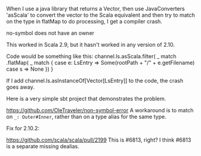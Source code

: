 When I use a java library that returns a Vector, then use JavaConverters 'asScala' to convert the vector to the Scala equivalent and then try to match on the type in flatMap to do processing, I get a compiler crash.

no-symbol does not have an owner

This worked in Scala 2.9, but it hasn't worked in any version of 2.10.

Code would be something like this:
channel.ls.asScala.filter( _ match .flatMap( _ match {
            case e: LsEntry => Some(rootPath + "/" + e.getFilename)
            case s => None
        })
    }


If I add channel.ls.asInstanceOf[Vector[LsEntry]] to the code, the crash goes away.

Here is a very simple sbt project that demonstrates the problem.

https://github.com/OleTraveler/non-symbol-error
A workaround is to match on `_: Outer#Inner`, rather than on a type alias for the same type.

Fix for 2.10.2:

https://github.com/scala/scala/pull/2199
This is #6813, right?
I think #6813 is a separate missing dealias.
